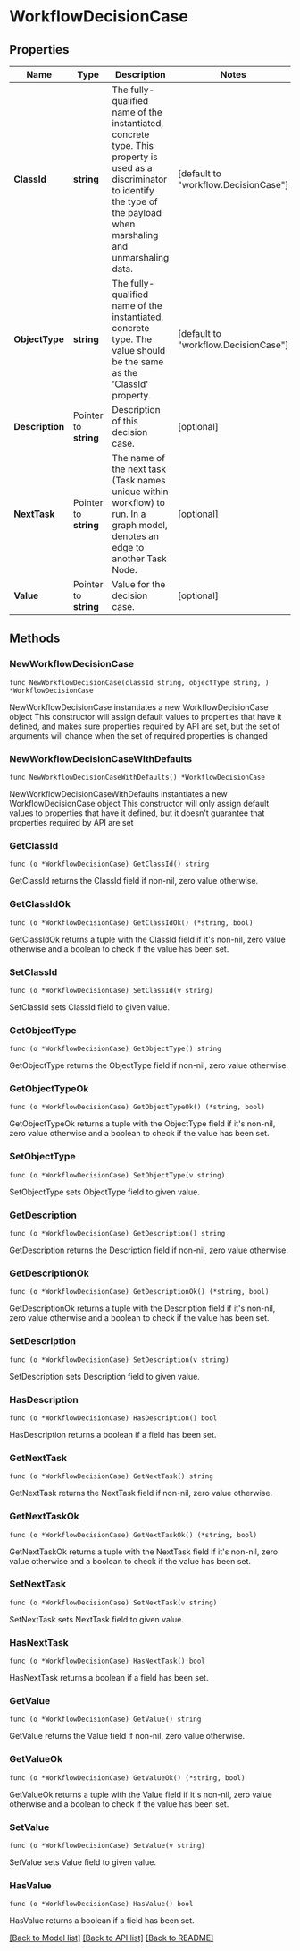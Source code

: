 # WorkflowDecisionCase

## Properties

Name | Type | Description | Notes
------------ | ------------- | ------------- | -------------
**ClassId** | **string** | The fully-qualified name of the instantiated, concrete type. This property is used as a discriminator to identify the type of the payload when marshaling and unmarshaling data. | [default to "workflow.DecisionCase"]
**ObjectType** | **string** | The fully-qualified name of the instantiated, concrete type. The value should be the same as the &#39;ClassId&#39; property. | [default to "workflow.DecisionCase"]
**Description** | Pointer to **string** | Description of this decision case. | [optional] 
**NextTask** | Pointer to **string** | The name of the next task (Task names unique within workflow) to run.  In a graph model, denotes an edge to another Task Node. | [optional] 
**Value** | Pointer to **string** | Value for the decision case. | [optional] 

## Methods

### NewWorkflowDecisionCase

`func NewWorkflowDecisionCase(classId string, objectType string, ) *WorkflowDecisionCase`

NewWorkflowDecisionCase instantiates a new WorkflowDecisionCase object
This constructor will assign default values to properties that have it defined,
and makes sure properties required by API are set, but the set of arguments
will change when the set of required properties is changed

### NewWorkflowDecisionCaseWithDefaults

`func NewWorkflowDecisionCaseWithDefaults() *WorkflowDecisionCase`

NewWorkflowDecisionCaseWithDefaults instantiates a new WorkflowDecisionCase object
This constructor will only assign default values to properties that have it defined,
but it doesn't guarantee that properties required by API are set

### GetClassId

`func (o *WorkflowDecisionCase) GetClassId() string`

GetClassId returns the ClassId field if non-nil, zero value otherwise.

### GetClassIdOk

`func (o *WorkflowDecisionCase) GetClassIdOk() (*string, bool)`

GetClassIdOk returns a tuple with the ClassId field if it's non-nil, zero value otherwise
and a boolean to check if the value has been set.

### SetClassId

`func (o *WorkflowDecisionCase) SetClassId(v string)`

SetClassId sets ClassId field to given value.


### GetObjectType

`func (o *WorkflowDecisionCase) GetObjectType() string`

GetObjectType returns the ObjectType field if non-nil, zero value otherwise.

### GetObjectTypeOk

`func (o *WorkflowDecisionCase) GetObjectTypeOk() (*string, bool)`

GetObjectTypeOk returns a tuple with the ObjectType field if it's non-nil, zero value otherwise
and a boolean to check if the value has been set.

### SetObjectType

`func (o *WorkflowDecisionCase) SetObjectType(v string)`

SetObjectType sets ObjectType field to given value.


### GetDescription

`func (o *WorkflowDecisionCase) GetDescription() string`

GetDescription returns the Description field if non-nil, zero value otherwise.

### GetDescriptionOk

`func (o *WorkflowDecisionCase) GetDescriptionOk() (*string, bool)`

GetDescriptionOk returns a tuple with the Description field if it's non-nil, zero value otherwise
and a boolean to check if the value has been set.

### SetDescription

`func (o *WorkflowDecisionCase) SetDescription(v string)`

SetDescription sets Description field to given value.

### HasDescription

`func (o *WorkflowDecisionCase) HasDescription() bool`

HasDescription returns a boolean if a field has been set.

### GetNextTask

`func (o *WorkflowDecisionCase) GetNextTask() string`

GetNextTask returns the NextTask field if non-nil, zero value otherwise.

### GetNextTaskOk

`func (o *WorkflowDecisionCase) GetNextTaskOk() (*string, bool)`

GetNextTaskOk returns a tuple with the NextTask field if it's non-nil, zero value otherwise
and a boolean to check if the value has been set.

### SetNextTask

`func (o *WorkflowDecisionCase) SetNextTask(v string)`

SetNextTask sets NextTask field to given value.

### HasNextTask

`func (o *WorkflowDecisionCase) HasNextTask() bool`

HasNextTask returns a boolean if a field has been set.

### GetValue

`func (o *WorkflowDecisionCase) GetValue() string`

GetValue returns the Value field if non-nil, zero value otherwise.

### GetValueOk

`func (o *WorkflowDecisionCase) GetValueOk() (*string, bool)`

GetValueOk returns a tuple with the Value field if it's non-nil, zero value otherwise
and a boolean to check if the value has been set.

### SetValue

`func (o *WorkflowDecisionCase) SetValue(v string)`

SetValue sets Value field to given value.

### HasValue

`func (o *WorkflowDecisionCase) HasValue() bool`

HasValue returns a boolean if a field has been set.


[[Back to Model list]](../README.md#documentation-for-models) [[Back to API list]](../README.md#documentation-for-api-endpoints) [[Back to README]](../README.md)


